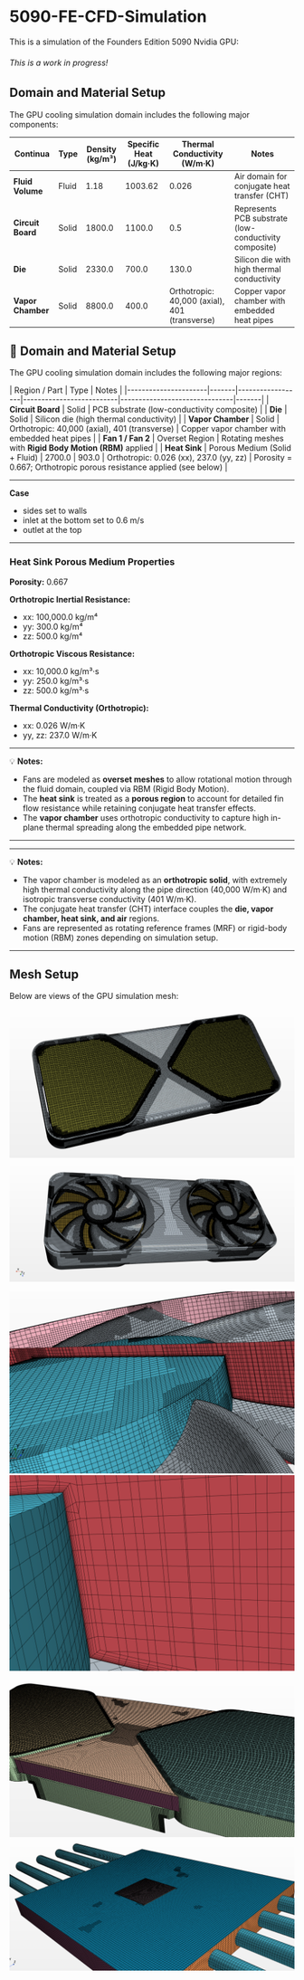 # 5090-FE-CFD-Simulation
This is a simulation of the Founders Edition 5090 Nvidia GPU:

###### This is a work in progress!


## Domain and Material Setup

The GPU cooling simulation domain includes the following major components:

| Continua       | Type  | Density (kg/m³) | Specific Heat (J/kg·K) | Thermal Conductivity (W/m·K) | Notes |
|----------------------|-------|------------------|--------------------------|-------------------------------|-------|
| **Fluid Volume**     | Fluid | 1.18 | 1003.62  | 0.026 | Air domain for conjugate heat transfer (CHT) |
| **Circuit Board**    | Solid | 1800.0 | 1100.0 | 0.5 | Represents PCB substrate (low-conductivity composite) |
| **Die**              | Solid | 2330.0 | 700.0  | 130.0 | Silicon die with high thermal conductivity |
| **Vapor Chamber**    | Solid | 8800.0 | 400.0  | Orthotropic: 40,000 (axial), 401 (transverse) | Copper vapor chamber with embedded heat pipes |

## 🧩 Domain and Material Setup

The GPU cooling simulation domain includes the following major regions:

| Region / Part        | Type  | Notes |
|----------------------|-------|------------------|--------------------------|-------------------------------|-------|
| **Circuit Board**    | Solid | PCB substrate (low-conductivity composite) |
| **Die**              | Solid | Silicon die (high thermal conductivity) |
| **Vapor Chamber**    | Solid | Orthotropic: 40,000 (axial), 401 (transverse) | Copper vapor chamber with embedded heat pipes |
| **Fan 1 / Fan 2**    | Overset Region | Rotating meshes with **Rigid Body Motion (RBM)** applied |
| **Heat Sink**        | Porous Medium (Solid + Fluid) | 2700.0 | 903.0 | Orthotropic: 0.026 (xx), 237.0 (yy, zz) | Porosity = 0.667; Orthotropic porous resistance applied (see below) |

---
**Case**
- sides set to walls
- inlet at the bottom set to 0.6 m/s
- outlet at the top
---

### Heat Sink Porous Medium Properties

**Porosity:** 0.667  

**Orthotropic Inertial Resistance:**  
- xx: 100,000.0 kg/m⁴  
- yy: 300.0 kg/m⁴  
- zz: 500.0 kg/m⁴  

**Orthotropic Viscous Resistance:**  
- xx: 10,000.0 kg/m³·s  
- yy: 250.0 kg/m³·s  
- zz: 500.0 kg/m³·s  

**Thermal Conductivity (Orthotropic):**  
- xx: 0.026 W/m·K  
- yy, zz: 237.0 W/m·K  

---

💡 **Notes:**
- Fans are modeled as **overset meshes** to allow rotational motion through the fluid domain, coupled via RBM (Rigid Body Motion).  
- The **heat sink** is treated as a **porous region** to account for detailed fin flow resistance while retaining conjugate heat transfer effects.  
- The **vapor chamber** uses orthotropic conductivity to capture high in-plane thermal spreading along the embedded pipe network.

---


---

💡 **Notes:**
- The vapor chamber is modeled as an **orthotropic solid**, with extremely high thermal conductivity along the pipe direction (40,000 W/m·K) and isotropic transverse conductivity (401 W/m·K).  
- The conjugate heat transfer (CHT) interface couples the **die, vapor chamber, heat sink, and air** regions.
- Fans are represented as rotating reference frames (MRF) or rigid-body motion (RBM) zones depending on simulation setup.

---




## Mesh Setup

Below are views of the GPU simulation mesh:

![GPU Mesh - Front View](GPU_Mesh_1.png)
![GPU Mesh - Isometric View](GPU_Mesh_2.png)

![GPU Mesh - Boundary Layer](BL_1.png)
![GPU Mesh - Boundary Layer Zoomed](BL_2.png)

![GPU Mesh - Internals](GPU_Mesh_Int1.png)
![GPU Mesh - Internals](GPU_Mesh_Int2.png)

